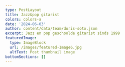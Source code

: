 ```yaml
---
type: PostLayout
title: Jazz&pop gitarist
colors: colors-a
date: '2024-06-03'
author: content/data/team/doris-soto.json
excerpt: Jazz en pop geschoolde gitarist sinds 1999
featuredImage:
  type: ImageBlock
  url: /images/featured-Image6.jpg
  altText: Post thumbnail image
bottomSections: []
---
```

